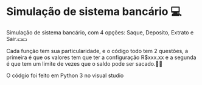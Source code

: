 
# Simulação de sistema bancário 💻

Simulação de sistema bancário, com 4 opções: Saque, Deposito, Extrato e Sair.💵💵

Cada função tem sua particularidade, e o código todo tem 2 questões, a primeira é que os valores tem que ter a configuração R$xxx.xx e a segunda é que tem um limite de vezes que o saldo pode ser sacado.🏦🏧

O códgio foi feito em Python 3 no visual studio
